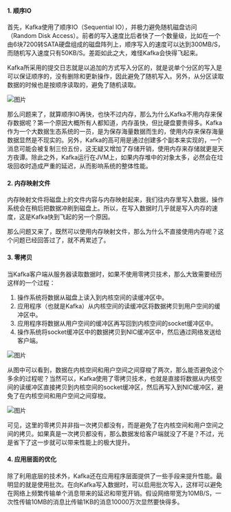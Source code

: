 #### 1. 顺序IO

首先，Kafka使用了顺序IO（Sequential IO），并极力避免随机磁盘访问（Random Disk Access）。前者的写入速度比后者快了一个数量级，比如在一个由6块7200转SATA硬盘组成的磁盘阵列上，顺序写入的速度可以达到300MB/S，而随机写入速度只有50KB/S。差距如此之大，难怪Kafka会快得飞起来。



Kafka所采用的提交日志就是以追加的方式写入分区的，就是说单个分区的写入是可以保证顺序的，没有删除和更新操作，因此避免了随机写入。另外，从分区读取数据的时候也是按顺序读取的，避免了随机读取。

![图片](https://mmbiz.qpic.cn/mmbiz_png/TuYNUkbmq5fiago15CyoUTZBwQ2D3nibNLYe2jicqD1rzOTS3cg2I3rI4BOJNsuVgygxzq0xaQKjVpAd92Aetx4UA/640?wx_fmt=png&wxfrom=5&wx_lazy=1&wx_co=1)



那么问题来了，就算顺序IO再快，也快不过内存，那么为什么Kafka不用内存来保存数据呢？第一个原因大概所有人都知道，内存虽快，但比硬盘要贵得多。Kafka作为一个大数据生态系统的一员，是为保存海量数据而生的，使用内存来保存海量数据显然是不现实的。另外，Kafka的高可用是通过创建多个副本来实现的，一个消息可能会被复制三份五份，这无疑又增加了存储开销，使用内存来存储就更是天方夜谭。除此之外，Kafka运行在JVM上，如果内存堆中的对象太多，必然会在垃圾回收时造成严重的延迟，从而影响系统的整体性能。



#### 2. 内存映射文件

内存映射文件将磁盘上的文件内容与内存映射起来，我们往内存里写入数据，操作系统会在稍后把数据冲刷到磁盘上。所以，在写入数据时几乎就是写入内存的速度，这是Kafka快到飞起的另一个原因。



那么问题又来了，既然可以使用内存映射文件，那么为什么不直接使用内存呢？这个问题已经回答过了，就不再累述了。



#### 3. 零拷贝

当Kafka客户端从服务器读取数据时，如果不使用零拷贝技术，那么大致需要经历这样的一个过程：

1. 操作系统将数据从磁盘上读入到内核空间的读缓冲区中。
2. 应用程序（也就是Kafka）从内核空间的读缓冲区将数据拷贝到用户空间的缓冲区中。
3. 应用程序将数据从用户空间的缓冲区再写回到内核空间的socket缓冲区中。
4. 操作系统将socket缓冲区中的数据拷贝到NIC缓冲区中，然后通过网络发送给客户端。

![图片](https://mmbiz.qpic.cn/mmbiz_png/TuYNUkbmq5fiago15CyoUTZBwQ2D3nibNLaumomSXjexER3xFEo9vtDqLne0Lx2A8WoYeBgzf3YSClkSjraax9CQ/640?wx_fmt=png&wxfrom=5&wx_lazy=1&wx_co=1)



从图中可以看到，数据在内核空间和用户空间之间穿梭了两次，那么能否避免这个多余的过程呢？当然可以，Kafka使用了零拷贝技术，也就是直接将数据从内核空间的读缓冲区直接拷贝到内核空间的socket缓冲区，然后再写入到NIC缓冲区，避免了在内核空间和用户空间之间穿梭。

![图片](https://mmbiz.qpic.cn/mmbiz_jpg/TuYNUkbmq5fiago15CyoUTZBwQ2D3nibNLFllA4wBMtZGZbZHL0B4wu6vdibseSEhh7PrtucRULH5VhZia8UEnwBow/640?wx_fmt=jpeg&wxfrom=5&wx_lazy=1&wx_co=1)



可见，这里的零拷贝并非指一次拷贝都没有，而是避免了在内核空间和用户空间之间的拷贝。如果真是一次拷贝都没有，那么数据发给客户端就没了不是？不过，光是省下了这一步就可以带来性能上的极大提升。



#### 4. 应用层面的优化

除了利用底层的技术外，Kafka还在应用程序层面提供了一些手段来提升性能。最明显的就是使用批次。在向Kafka写入数据时，可以启用批次写入，这样可以避免在网络上频繁传输单个消息带来的延迟和带宽开销。假设网络带宽为10MB/S，一次性传输10MB的消息比传输1KB的消息10000万次显然要快得多。